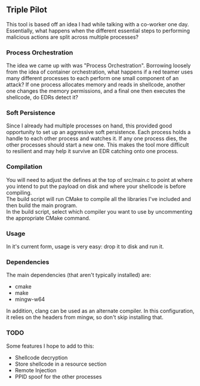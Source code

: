 ## Triple Pilot
This tool is based off an idea I had while talking with a co-worker one day. Essentially, what happens when the different essential steps to performing malicious actions are split across multiple processes?

### Process Orchestration
The idea we came up with was "Process Orchestration". Borrowing loosely from the idea of container orchestration, what happens if a red teamer uses many different processes to each perform one small component of an attack? If one process allocates memory and reads in shellcode, another one changes the memory permissions, and a final one then executes the shellcode, do EDRs detect it?

### Soft Persistence
Since I already had multiple processes on hand, this provided good opportunity to set up an aggressive soft persistence. Each process holds a handle to each other process and watches it. If any one process dies, the other processes should start a new one. This makes the tool more difficult to resilient and may help it survive an EDR catching onto one process.

### Compilation
You will need to adjust the defines at the top of src/main.c to point at where you intend to put the payload on disk and where your shellcode is before compiling.  
The build script will run CMake to compile all the libraries I've included and then build the main program.  
In the build script, select which compiler you want to use by uncommenting the appropriate CMake command.

### Usage
In it's current form, usage is very easy: drop it to disk and run it.

### Dependencies
The main dependencies (that aren't typically installed) are:
 - cmake
 - make
 - mingw-w64

In addition, clang can be used as an alternate compiler. In this configuration, it relies on the headers from mingw, so don't skip installing that.

### TODO
Some features I hope to add to this:
 - Shellcode decryption
 - Store shellcode in a resource section
 - Remote Injection
 - PPID spoof for the other processes
